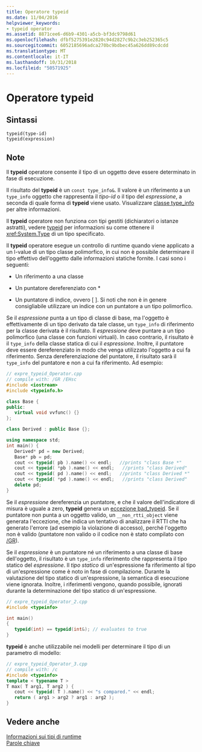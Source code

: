 ```yaml
---
title: Operatore typeid
ms.date: 11/04/2016
helpviewer_keywords:
- typeid operator
ms.assetid: 8871cee6-d6b9-4301-a5cb-bf3dc9798d61
ms.openlocfilehash: dfbf5275391e2820c94d2827c9b2c3eb252365c5
ms.sourcegitcommit: 6052185696adca270bc9bdbec45a626dd89cdcdd
ms.translationtype: MT
ms.contentlocale: it-IT
ms.lasthandoff: 10/31/2018
ms.locfileid: "50571925"
---
```

# <a name="typeid-operator"></a>Operatore typeid

## <a name="syntax"></a>Sintassi

```
typeid(type-id)
typeid(expression)
```

## <a name="remarks"></a>Note

Il **typeid** operatore consente il tipo di un oggetto deve essere determinato in fase di esecuzione.

Il risultato del **typeid** è un `const type_info&`. Il valore è un riferimento a un `type_info` oggetto che rappresenta il *tipo-id* o il tipo del *espressione*, a seconda di quale forma di **typeid** viene usato. Visualizzare [classe type_info](../cpp/type-info-class.md) per altre informazioni.

Il **typeid** operatore non funziona con tipi gestiti (dichiaratori o istanze astratti), vedere [typeid](../windows/typeid-cpp-component-extensions.md) per informazioni su come ottenere il <xref:System.Type> di un tipo specificato.

Il **typeid** operatore esegue un controllo di runtime quando viene applicato a un l-value di un tipo classe polimorfico, in cui non è possibile determinare il tipo effettivo dell'oggetto dalle informazioni statiche fornite. I casi sono i seguenti:

- Un riferimento a una classe

- Un puntatore dereferenziato con \*

- Un puntatore di indice, ovvero [ ]. Si noti che non è in genere consigliabile utilizzare un indice con un puntatore a un tipo polimorfico.

Se il *espressione* punta a un tipo di classe di base, ma l'oggetto è effettivamente di un tipo derivato da tale classe, un `type_info` di riferimento per la classe derivata è il risultato. Il *espressione* deve puntare a un tipo polimorfico (una classe con funzioni virtuali). In caso contrario, il risultato è il `type_info` della classe statica di cui il *espressione*. Inoltre, il puntatore deve essere dereferenziato in modo che venga utilizzato l'oggetto a cui fa riferimento. Senza dereferenziazione del puntatore, il risultato sarà il `type_info` del puntatore e non a cui fa riferimento. Ad esempio:

```cpp
// expre_typeid_Operator.cpp
// compile with: /GR /EHsc
#include <iostream>
#include <typeinfo.h>

class Base {
public:
   virtual void vvfunc() {}
};

class Derived : public Base {};

using namespace std;
int main() {
   Derived* pd = new Derived;
   Base* pb = pd;
   cout << typeid( pb ).name() << endl;   //prints "class Base *"
   cout << typeid( *pb ).name() << endl;   //prints "class Derived"
   cout << typeid( pd ).name() << endl;   //prints "class Derived *"
   cout << typeid( *pd ).name() << endl;   //prints "class Derived"
   delete pd;
}
```

Se il *espressione* dereferenzia un puntatore, e che il valore dell'indicatore di misura è uguale a zero, **typeid** genera un [eccezione bad_typeid](../cpp/bad-typeid-exception.md). Se il puntatore non punta a un oggetto valido, un `__non_rtti_object` viene generata l'eccezione, che indica un tentativo di analizzare il RTTI che ha generato l'errore (ad esempio la violazione di accesso), perché l'oggetto non è valido (puntatore non valido o il codice non è stato compilato con [/GR](../build/reference/gr-enable-run-time-type-information.md)).

Se il *espressione* è un puntatore né un riferimento a una classe di base dell'oggetto, il risultato è un `type_info` riferimento che rappresenta il tipo statico del *espressione*. Il *tipo statico* di un'espressione fa riferimento al tipo di un'espressione come è noto in fase di compilazione. Durante la valutazione del tipo statico di un'espressione, la semantica di esecuzione viene ignorata. Inoltre, i riferimenti vengono, quando possibile, ignorati durante la determinazione del tipo statico di un'espressione.

```cpp
// expre_typeid_Operator_2.cpp
#include <typeinfo>

int main()
{
   typeid(int) == typeid(int&); // evaluates to true
}
```

**typeid** è anche utilizzabile nei modelli per determinare il tipo di un parametro di modello:

```cpp
// expre_typeid_Operator_3.cpp
// compile with: /c
#include <typeinfo>
template < typename T >
T max( T arg1, T arg2 ) {
   cout << typeid( T ).name() << "s compared." << endl;
   return ( arg1 > arg2 ? arg1 : arg2 );
}
```

## <a name="see-also"></a>Vedere anche

[Informazioni sui tipi di runtime](../cpp/run-time-type-information.md)<br/>
[Parole chiave](../cpp/keywords-cpp.md)